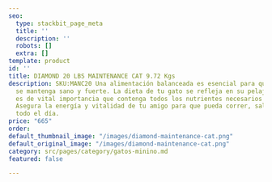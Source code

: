 ```yaml
---
seo:
  type: stackbit_page_meta
  title: ''
  description: ''
  robots: []
  extra: []
template: product
id: ''
title: DIAMOND 20 LBS MAINTENANCE CAT 9.72 Kgs
description: SKU:MANC20 Una alimentación balanceada es esencial para que tu fiel compañero
  se mantenga sano y fuerte. La dieta de tu gato se refleja en su pelaje, por lo que
  es de vital importancia que contenga todos los nutrientes necesarios para su crecimiento.
  Asegura la energía y vitalidad de tu amigo para que pueda correr, saltar y jugar
  todo el día.
price: "665"
order: 
default_thumbnail_image: "/images/diamond-maintenance-cat.png"
default_original_image: "/images/diamond-maintenance-cat.png"
category: src/pages/category/gatos-minino.md
featured: false

---
```

